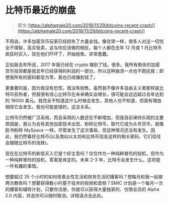 # 比特币最近的崩盘

> 原文:[https://alphamale20.com/2018/11/29/bitcoins-recent-crash/](https://alphamale20.com/2018/11/29/bitcoins-recent-crash/)

不用说，许多加密货币玩家已经损失了大量金钱。像往常一样，很多人对这一切完全不理智，高买低卖，这与你应该做的相反。每个人都在去年 12 月或 1 月比特币疯狂时买入，现在他们吓坏了，开始抛售。非常愚蠢。

正如我去年所说，2017 年我已经在 crypto 赚到了钱。很多。我所有剩余的加密货币投资都是我去年已经获得的利润的一部分。所以这种崩溃一点也不困扰我；即使我所有的密码都变为零，我也已经赚到钱了。

更重要的是，因为我没有恐慌，我没有抛售。虽然我不像许多自由主义者那样是比特币狂热者，但我很有信心比特币在未来确实会增长，很可能会远远超过去年达到的 18000 美元。我完全不知道这什么时候会发生，其他人也不知道，但我有理由相信它会发生。我也可能是错的，这没关系。

比特币仍然被广泛采用，而且采用的人数还在不断增加，但我目前保持乐观的主要原因是，我认为会有其他加密技术出现，粉碎比特币，取代它成为头号货币，就像脸书粉碎 MySpace 一样。尽管发生了这次事故，但这种情况还没有发生。因此，我仍然看好比特币(以及类似以太坊和比特币现金这样的相关密码，它们往往会跟随比特币的涨跌)。

现在在比特币的新低买入它是个好主意吗？仅仅作为一种纯粹冒险的投机，但作为一种纯粹冒险的投机，答案是肯定的。未来 2-3 年，比特币会发生什么，这将是一件有趣的事情。

想要超过 35 个小时的如何改善女性生活和财务生活的播客吗？想每月和我一起做两次教练吗？想要获得数小时基于技术的视频和音频？SMIC 计划是一个每月一次的播客和辅导计划，只要你注册，你就可以获得大量独家的、仅限会员的 Alpha 2.0 内容，并且你可以随时取消。详情请点击此处。